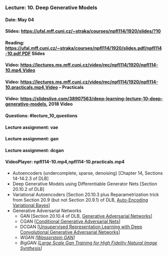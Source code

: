 ### Lecture: 10. Deep Generative Models
#### Date: May 04
#### Slides: https://ufal.mff.cuni.cz/~straka/courses/npfl114/1920/slides/?10
#### Reading: https://ufal.mff.cuni.cz/~straka/courses/npfl114/1920/slides.pdf/npfl114-10.pdf,PDF Slides
#### Video: https://lectures.ms.mff.cuni.cz/video/rec/npfl114/1920/npfl114-10.mp4,Video
#### Video: https://lectures.ms.mff.cuni.cz/video/rec/npfl114/1920/npfl114-10.practicals.mp4,Video – Practicals
#### Video: https://slideslive.com/38907563/deep-learning-lecture-10-deep-generative-models, 2018 Video
#### Questions: #lecture_10_questions
#### Lecture assignment: vae
#### Lecture assignment: gan
#### Lecture assignment: dcgan
#### VideoPlayer: npfl114-10.mp4,npfl114-10.practicals.mp4

- Autoencoders (undercomplete, sparse, denoising) [Chapter 14, Sections 14-14.2.3 of DLB]
- Deep Generative Models using Differentiable Generator Nets [Section 20.10.2 of DLB]
- Variational Autoencoders [Section 20.10.3 plus Reparametrization trick from Section 20.9 (but not Section 20.9.1) of DLB, [Auto-Encoding Variational Bayes](https://arxiv.org/abs/1312.6114)]
- Generative Adversarial Networks
  - GAN [Section 20.10.4 of DLB, [Generative Adversarial Networks](https://arxiv.org/abs/1406.2661)]
  - CGAN [[Conditional Generative Adversarial Nets](https://arxiv.org/abs/1411.1784)]
  - DCGAN [[Unsupervised Representation Learning with Deep Convolutional Generative Adversarial Networks](https://arxiv.org/abs/1511.06434)]
  - _WGAN [[Wasserstein GAN](https://arxiv.org/abs/1701.07875)]_
  - _BigGAN [[Large Scale Gan Training for High Fidelity Natural Image Synthesis](https://arxiv.org/abs/1809.11096)]_

